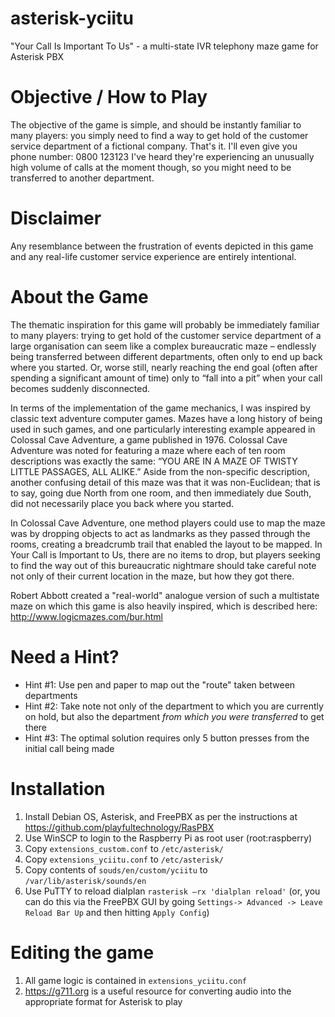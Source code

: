 # asterisk-yciitu
"Your Call Is Important To Us" - a multi-state IVR telephony maze game for Asterisk PBX 

# Objective / How to Play
The objective of the game is simple, and should be instantly familiar to many players: you simply need to find a way to get hold of the customer service department of a fictional company. That's it. I'll even give you phone number: 
0800 123123
I've heard they're experiencing an unusually high volume of calls at the moment though, so you might need to be transferred to another department.

# Disclaimer
Any resemblance between the frustration of events depicted in this game and any real-life customer service experience are entirely intentional.

# About the Game
The thematic inspiration for this game will probably be immediately familiar to many players: trying to get hold of the customer service department of a large organisation can seem like a complex bureaucratic maze – endlessly being transferred between different departments, often only to end up back where you started. Or, worse still, nearly reaching the end goal (often after spending a significant amount of time) only to “fall into a pit” when your call becomes suddenly disconnected.

In terms of the implementation of the game mechanics, I was inspired by classic text adventure computer games. Mazes have a long history of being used in such games, and one particularly interesting example appeared in Colossal Cave Adventure, a game published in 1976. Colossal Cave Adventure was noted for featuring a maze where each of ten room descriptions was exactly the same: “YOU ARE IN A MAZE OF TWISTY LITTLE PASSAGES, ALL ALIKE.” Aside from the non-specific description, another confusing detail of this maze was that it was non-Euclidean; that is to say, going due North from one room, and then immediately due South, did not necessarily place you back where you started. 

In Colossal Cave Adventure, one method players could use to map the maze was by dropping objects to act as landmarks as they passed through the rooms, creating a breadcrumb trail that enabled the layout to be mapped. In Your Call is Important to Us, there are no items to drop, but players seeking to find the way out of this bureaucratic nightmare should take careful note not only of their current location in the maze, but how they got there. 

Robert Abbott created a "real-world" analogue version of such a multistate maze on which this game is also heavily inspired, which is described here: http://www.logicmazes.com/bur.html 

# Need a Hint?
 - Hint #1: Use pen and paper to map out the "route" taken between departments
 - Hint #2: Take note not only of the department to which you are currently on hold, but also the department *from which you were transferred* to get there
 - Hint #3: The optimal solution requires only 5 button presses from the initial call being made

# Installation
1. Install Debian OS, Asterisk, and FreePBX as per the instructions at https://github.com/playfultechnology/RasPBX
2. Use WinSCP to login to the Raspberry Pi as root user (root:raspberry)
3. Copy `extensions_custom.conf` to `/etc/asterisk/`
4. Copy `extensions_yciitu.conf` to `/etc/asterisk/`
5. Copy contents of `souds/en/custom/yciitu` to `/var/lib/asterisk/sounds/en` 
6. Use PuTTY to reload dialplan `rasterisk –rx 'dialplan reload'`  (or, you can do this via the FreePBX GUI by going `Settings-> Advanced -> Leave Reload Bar Up` and then hitting `Apply Config`)

# Editing the game
1. All game logic is contained in `extensions_yciitu.conf`
2. https://g711.org is a useful resource for converting audio into the appropriate format for Asterisk to play
